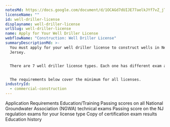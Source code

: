 ```yaml
---
notesMd: https://docs.google.com/document/d/1OCAGd7dUIJE77aelkJYf7vZ_jTI-pIkrrpZCW69ELqs/edit?tab=t.0
licenseName: ""
id: well-driller-license
displayname: well-driller-license
urlSlug: well-driller-license
name: Apply for Your Well Driller License
webflowName: "Construction: Well Driller License"
summaryDescriptionMd: >-
  You must apply for your well driller license to construct wells in New
  Jersey.  


  There are 7 well driller license types. Each one has different exam and experience requirements. Review the [Appendix A in the application](https://www.nj.gov/dep/watersupply/pdf/license-app-well-driller.pdf) to meet the requirements for your license type.


  The requirements below cover the minimum for all licenses.
industryId:
  - commercial-construction
---
```

Application Requirements
Education/Training
Passing scores on all National Groundwater Association (NGWA) technical exams 
Passing score on the NJ regulation exams for your license type 
Copy of certification exam results 
Education history
